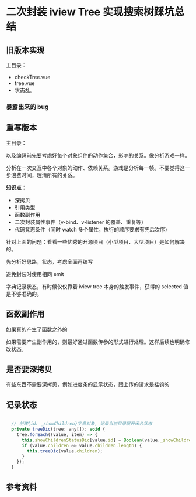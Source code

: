 # 二次封装 iview Tree 实现搜索树踩坑总结

## 旧版本实现

主目录：
- checkTree.vue
- tree.vue 
- 状态乱。

### 暴露出来的 bug

## 重写版本

主目录：

以及编码前先要考虑好每个对象组件的动作集合，影响的关系。像分析游戏一样。

分析在一次交互中各个对象的动作、依赖关系。游戏是分析每一帧。不要觉得这一步浪费时间，理清所有的关系。

**知识点：**
- 深拷贝
- 引用类型
- 函数副作用
- 二次封装属性事件（v-bind、v-listener 的覆盖、重复等）
- 代码竞态条件（同时 watch 多个属性，执行的顺序要求有先后次序）

针对上面的问题：看看一些优秀的开源项目（小型项目、大型项目）是如何解决的。


先分析好思路，状态，考虑全面再编写

避免封装时使用相同 emit

字典记录状态，有时候仅仅靠着 iview tree 本身的触发事件，获得的 selected 值是不够准确的。

## 函数副作用

如果真的产生了函数之外的

如果需要产生副作用的，则最好通过函数传参的形式进行处理。这样后续也明确修改状态。

## 是否要深拷贝

有些东西不需要深拷贝，例如进度条的显示状态，跟上传的请求是挂钩的

## 记录状态

```js

  // 创建{id: _showChildren}字典对象, 记录当前目录展开闭合状态
  private treeDic(tree: any[]): void {
    tree.forEach((value, item) => {
      this.showChildrenStatusDic[value.id] = Boolean(value._showChildren);
      if (value.children && value.children.length) {
        this.treeDic(value.children);
      }
    });
  }

```

## 参考资料

